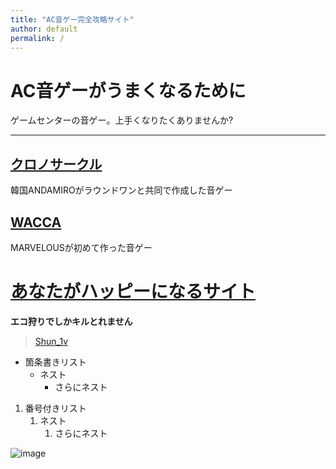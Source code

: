 ```yaml
---
title: "AC音ゲー完全攻略サイト"
author: default
permalink: /
---
```


# AC音ゲーがうまくなるために

ゲームセンターの音ゲー。上手くなりたくありませんか?



---


## [クロノサークル](https://chrono-circle.com/)  
韓国ANDAMIROがラウンドワンと共同で作成した音ゲー
## [WACCA](https://wacca.marv.jp/)
MARVELOUSが初めて作った音ゲー


# [あなたがハッピーになるサイト](https://cdn.cloudflare.steamstatic.com/client/installer/steam.dmg)

**エコ狩りでしかキルとれません**
> [Shun_1v](https://mobile.twitter.com/shun_1ce/status/1508152957413789696)


- 箇条書きリスト
  - ネスト
    - さらにネスト


1. 番号付きリスト
   1. ネスト
      1. さらにネスト


![image](/https://github.com/hanamaru0424/GithubHPhanamaru/blob/main/assets/images/5VrJ-VTA_400x400.jpeg)
